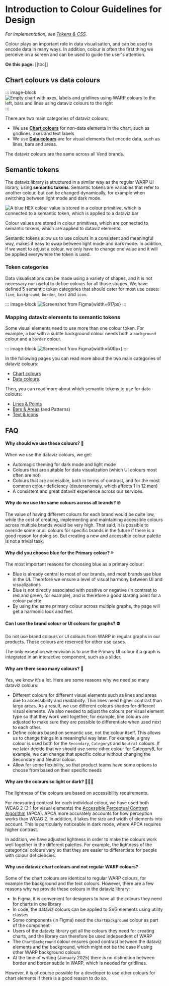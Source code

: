 # Introduction to Colour Guidelines for Design

*For implementation, see [Tokens & CSS](/foundations/data-visualization/tokens/introduction/).*

Colour plays an important role in data visualisation, and can be used to encode data in many ways. In addition, colour is often the first thing we perceive on a screen and can be used to guide the user's attention.

**On this page:**
[[toc]]


## Chart colours vs data colours

::: image-block
![Empty chart with axes, labels and gridlines using WARP colours to the left, bars and lines using dataviz colours to the right](/foundations/dataviz/chart-vs-data-colours.png)
:::

There are two main categories of dataviz colours: 
- We use [**Chart colours**](/foundations/data-visualization/color/chart-colors/)  for non-data elements in the chart, such as gridlines, axes and text labels
- We use [**Data colours**](/foundations/data-visualization/color/data-colors/) are for visual elements that encode data, such as lines, bars and areas.

The dataviz colours are the same across all Vend brands. 

## Semantic tokens

The dataviz library is structured in a similar way as the regular WARP UI library, using **semantic tokens**. Semantic tokens are variables that refer to another colour, but can be changed dynamically, for example when switching between light mode and dark mode. 

![A blue HEX colour value is stored in a colour primitive, which is connected to a semantic token, which is applied to a dataviz bar](/foundations/dataviz/semantic-token.png)

Colour values are stored in colour primitives, which are connected to semantic tokens, which are applied to dataviz elements.

Semantic tokens allow us to use colours in a consistent and meaningful way, makes it easy to swap between light mode and dark mode. In addition, if we want to adjust a colour, we only have to change one value and it will be applied everywhere the token is used.

### Token categories 

Data visualisations can be made using a variety of shapes, and it is not necessary nor useful to define colours for all those shapes. We have defined 5 semantic token categories that should cater for most use cases: `line`, `background`, `border`, `text` and `icon`.

::: image-block
![Screenshot from Figma](/foundations/dataviz/semantic-categories.png){width=617px}
:::

### Mapping dataviz elements to semantic tokens

Some visual elements need to use more than one colour token. For example, a bar with a subtle background colour needs both a `background` colour and a `border` colour. 

::: image-block
![Screenshot from Figma](/foundations/dataviz/mapping-datavizelement-to-token.png){width=500px}
:::

In the following pages you can read more about the two main categories of dataviz colours:
- [Chart colours](/foundations/data-visualization/color/chart-colors/) 
- [Data colours](/foundations/data-visualization/color/data-colors/). 

Then, you can read more about which semantic tokens to use for data colours:
- [Lines & Points](/foundations/data-visualization/color/lines-points/)
- [Bars & Areas](/foundations/data-visualization/color/bars-areas/) (and Patterns)
- [Text & icons](/foundations/data-visualization/color/text-icons/)
 

## FAQ

#### Why should we use these colours? 🧐

When we use the dataviz colours, we get:
- Automagic theming for dark mode and light mode
- Colours that are suitable for data visualization (which UI colours most often are not)
- Colours that are accessible, both in terms of contrast, and for the most common colour deficiency (deuteranomaly, which affects 1 in 12 men)
- A consistent and great dataviz experience across our services.

#### Why do we use the same colours across all brands? 🙄
The value of having different colours for each brand would be quite low, while the cost of creating, implementing and maintaining accessible colours across multiple brands would be very high. That said, it is possible to override some or all colours for specific brands in the future if there is a good reason for doing so. But creating a new and accessible colour palette is not a trivial task.

#### Why did you choose blue for the Primary colour? 💦
The most important reasons for choosing blue as a primary colour:
- Blue is already central to most of our brands, and most brands use blue in the UI. Therefore we ensure a level of visual harmony between UI and visualizations
- Blue is not directly associated with positive or negative (in contrast to red and green, for example), and is therefore a good starting point for a colour palette.
- By using the same primary colour across multiple graphs, the page will get a harmonic look and feel.

#### Can I use the brand colour or UI colours for graphs? ⛔️
Do not use brand colours or UI colours from WARP in regular graphs in our products. Those colours are reserved for other use cases. 

The only exception we envision is to use the Primary UI colour if a graph is integrated in an interactive component, such as a slider.

#### Why are there sooo many colours? 🤯
Yes, we know it’s a lot. Here are some reasons why we need so many dataviz colours:
- Different colours for different visual elements such as lines and areas due to accessibility and readability. Thin lines need higher contrast than large areas. As a result, we use different colours shades for different visual elements. We also needed to adjust the colours per visual element type so that they work well together; for example, line colours are adjusted to make sure they are possible to differentiate when used next to each other.
- Define colours based on semantic use, not the colour itself. This allows us to change things in a meaningful way later. For example, a gray colour is used both for the `Secondary`, `Category8` and `Neutral` colours. If we later decide that we should use some other colour for Category8, for example, we can change that specific colour without changing the Secondary and Neutral colour.
- Allow for some flexibility, so that product teams have some options to choose from based on their specific needs

#### Why are the colours so light or dark? 🧑🏻‍🎨
The lightness of the colours are based on accessibility requirements.

For measuring contrast for each individual colour, we have used both WCAG 2 (3:1 for visual elements) the 
[Accessible Perceptual Contrast Algorithm](https://git.apcacontrast.com/documentation/APCAeasyIntro.html) (APCA). APCA more accurately accounts for how perception works than WCAG 2. In addition, it takes the size and width of elements into account. This is particularly noticeable in dark mode, where APCA requires higher contrast.

In addition, we have adjusted lightness in order to make the colours work well together in the different palettes. For example, the lightness of the categorical colours vary so that they are easier to differentiate for people with colour deficiencies.

#### Why use dataviz chart colours and not regular WARP colours?
Some of the chart colours are identical to regular WARP colours, for example the background and the text colours. However, there are a few reasons why we provide these colours in the dataviz library: 

- In Figma, it is convenient for designers to have all the colours they need for charts in one library
- In code, the dataviz colours can be applied to SVG elements using utility classes
- Some components (in Figma) need the `ChartBackground` colour as part of the component
- Users of the dataviz library get all the colours they need for creating charts, and the library can therefore be used independent of WARP
- The `ChartBackground` colour ensures good contrast between the dataviz elements and the background, which might not be the case if using other WARP background colours 
- At the time of writing (January 2025) there is no distinction between border and border subtle in WARP, which is needed for gridlines.

However, it is of course possible for a developer to use other colours for chart elements if there is a good reason to do so.
